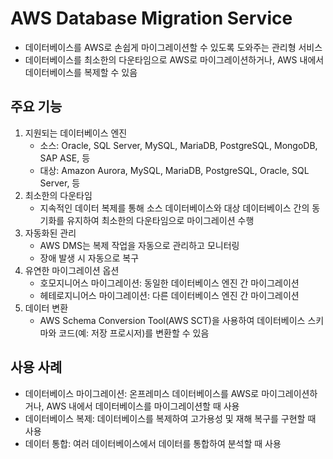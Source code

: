 # AWS Database Migration Service
- 데이터베이스를 AWS로 손쉽게 마이그레이션할 수 있도록 도와주는 관리형 서비스
- 데이터베이스를 최소한의 다운타임으로 AWS로 마이그레이션하거나, AWS 내에서 데이터베이스를 복제할 수 있음

## 주요 기능
1. 지원되는 데이터베이스 엔진
    - 소스: Oracle, SQL Server, MySQL, MariaDB, PostgreSQL, MongoDB, SAP ASE, 등
    - 대상: Amazon Aurora, MySQL, MariaDB, PostgreSQL, Oracle, SQL Server, 등
1. 최소한의 다운타임
    - 지속적인 데이터 복제를 통해 소스 데이터베이스와 대상 데이터베이스 간의 동기화를 유지하여 최소한의 다운타임으로 마이그레이션 수행
1. 자동화된 관리
    - AWS DMS는 복제 작업을 자동으로 관리하고 모니터링
    - 장애 발생 시 자동으로 복구
1. 유연한 마이그레이션 옵션
    - 호모지니어스 마이그레이션: 동일한 데이터베이스 엔진 간 마이그레이션
    - 헤테로지니어스 마이그레이션: 다른 데이터베이스 엔진 간 마이그레이션
1. 데이터 변환
    - AWS Schema Conversion Tool(AWS SCT)을 사용하여 데이터베이스 스키마와 코드(예: 저장 프로시저)를 변환할 수 있음

## 사용 사례
- 데이터베이스 마이그레이션: 온프레미스 데이터베이스를 AWS로 마이그레이션하거나, AWS 내에서 데이터베이스를 마이그레이션할 때 사용
- 데이터베이스 복제: 데이터베이스를 복제하여 고가용성 및 재해 복구를 구현할 때 사용
- 데이터 통합: 여러 데이터베이스에서 데이터를 통합하여 분석할 때 사용